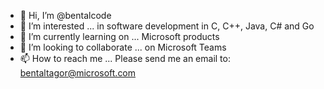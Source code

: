 - 👋 Hi, I’m @bentalcode
- 👀 I’m interested ... in software development in C, C++, Java, C# and Go
- 🌱 I’m currently learning on ... Microsoft products
- 💞️ I’m looking to collaborate ... on Microsoft Teams 
- 📫 How to reach me ... Please send me an email to: bentaltagor@microsoft.com

<!---
bentalcode/bentalcode is a ✨ special ✨ repository because its `README.md` (this file) appears on your GitHub profile.
You can click the Preview link to take a look at your changes.
--->
